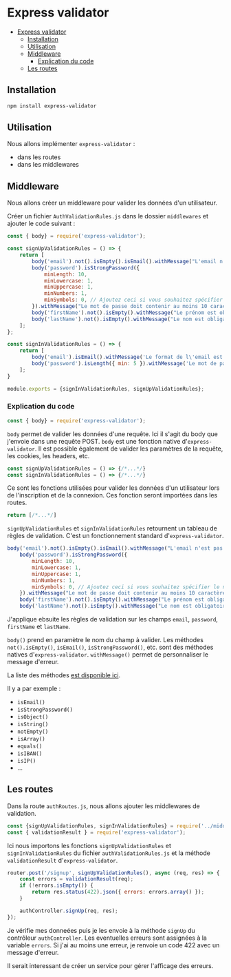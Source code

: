 # Express validator

<!-- TOC -->
* [Express validator](#express-validator)
  * [Installation](#installation)
  * [Utilisation](#utilisation)
  * [Middleware](#middleware)
    * [Explication du code](#explication-du-code)
  * [Les routes](#les-routes)
<!-- TOC -->


## Installation

```bash
npm install express-validator
```

## Utilisation

Nous allons implémenter `express-validator` :
- dans les routes
- dans les middlewares

## Middleware

Nous allons créer un middleware pour valider les données d'un utilisateur.

Créer un fichier `AuthValidationRules.js` dans le dossier `middlewares` et ajouter le code suivant :

```js
const { body} = require('express-validator');

const signUpValidationRules = () => {
    return [
        body('email').not().isEmpty().isEmail().withMessage("L'email n'est pas au bon format"),
        body('password').isStrongPassword({
            minLength: 10,
            minLowercase: 1,
            minUppercase: 1,
            minNumbers: 1,
            minSymbols: 0, // Ajoutez ceci si vous souhaitez spécifier le nombre minimum de symboles
        }).withMessage("Le mot de passe doit contenir au moins 10 caractères, dont au moins 1 majuscule, 1 minuscule, et 1 chiffre"),
        body('firstName').not().isEmpty().withMessage("Le prénom est obligatoire"),
        body('lastName').not().isEmpty().withMessage("Le nom est obligatoire"),
    ];
};

const signInValidationRules = () => {
    return [
        body('email').isEmail().withMessage('Le format de l\'email est incorrect'),
        body('password').isLength({ min: 5 }).withMessage('Le mot de passe doit contenir au moins 5 caractères')
    ];
}

module.exports = {signInValidationRules, signUpValidationRules};
```

### Explication du code

```js
const { body} = require('express-validator');
```

`body` permet de valider les données d'une requête. Ici il s'agit du body que j'envoie dans une requête POST.
`body` est une fonction native d'`express-validator`.
Il est possible également de valider les paramètres de la requête, les cookies, les headers, etc.

```js
const signUpValidationRules = () => {/*...*/}
const signInValidationRules = () => {/*...*/}
```

Ce sont les fonctions utilisées pour valider les données d'un utilisateur lors de l'inscription et de la connexion.
Ces fonction seront importées dans les routes.

```js
return [/*...*/]
```

`signUpValidationRules` et `signInValidationRules` retournent un tableau de règles de validation.
C'est un fonctionnement standard d'`express-validator`.


```js
body('email').not().isEmpty().isEmail().withMessage("L'email n'est pas au bon format"),
    body('password').isStrongPassword({
        minLength: 10,
        minLowercase: 1,
        minUppercase: 1,
        minNumbers: 1,
        minSymbols: 0, // Ajoutez ceci si vous souhaitez spécifier le nombre minimum de symboles
    }).withMessage("Le mot de passe doit contenir au moins 10 caractères, dont au moins 1 majuscule, 1 minuscule, et 1 chiffre"),
    body('firstName').not().isEmpty().withMessage("Le prénom est obligatoire"),
    body('lastName').not().isEmpty().withMessage("Le nom est obligatoire")
```

J'applique ebsuite les règles de validation sur les champs `email`, `password`, `firstName` et `lastName`.

`body()` prend en paramètre le nom du champ à valider.
Les méthodes `not().isEmpty()`, `isEmail()`, `isStrongPassword()`, etc. sont des méthodes natives d'`express-validator`.
`withMessage()` permet de personnaliser le message d'erreur.

La liste des méthodes [est disponible ici](https://express-validator.github.io/docs/api/validation-chain).

Il y a par exemple : 

- `isEmail()`
- `isStrongPassword()`
- `isObject()`
- `isString()`
- `notEmpty()`
- `isArray()`
- `equals()`
- `isIBAN()`
- `isIP()`
- ...

## Les routes

Dans la route `authRoutes.js`, nous allons ajouter les middlewares de validation.

```js
const {signUpValidationRules, signInValidationRules} = require('../middlewares/authValidationRules');
const { validationResult } = require('express-validator');
```

Ici nous importons les fonctions `signUpValidationRules` et `signInValidationRules` du fichier `authValidationRules.js` et la méthode `validationResult` d'`express-validator`.

```js
router.post('/signup', signUpValidationRules(), async (req, res) => {
    const errors = validationResult(req);
    if (!errors.isEmpty()) {
        return res.status(422).json({ errors: errors.array() });
    }

    authController.signUp(req, res);
});
```

Je vérifie mes donneées puis je les envoie à la méthode `signUp` du contrôleur `authController`.
Les eventuelles erreurs sont assignées à la variable `errors`.
Si j'ai au moins une erreur, je renvoie un code 422 avec un message d'erreur.

Il serait interessant de créer un service pour gérer l'afficage des erreurs.